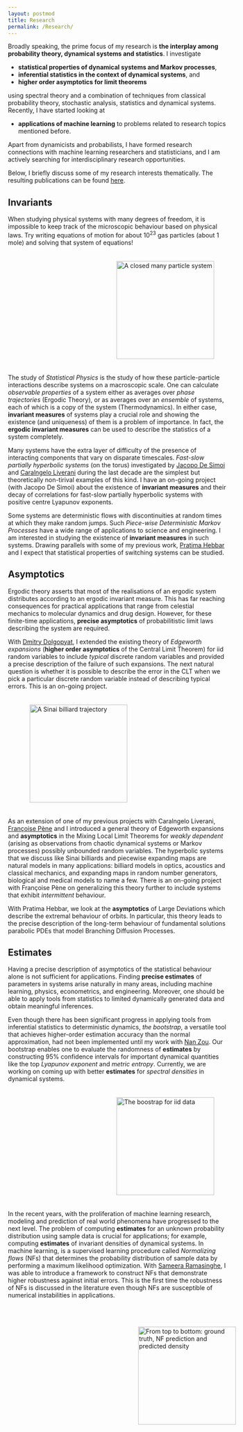 ```yaml
---
layout: postmod      
title: Research              
permalink: /Research/          
---
```

Broadly speaking, the prime focus of my research is <b>the interplay among probability theory, dynamical systems and statistics</b>. I investigate 
- <b>statistical properties of dynamical systems and Markov processes</b>,
- <b>inferential statistics in the context of dynamical systems</b>, and 
- <b>higher order asymptotics for limit theorems</b>   
 
using spectral theory and a combination of techniques from classical probability theory, stochastic analysis, statistics and dynamical systems. Recently, I have started looking at      
- <b>applications of machine learning</b> to problems related to research topics mentioned before. 

Apart from dynamicists and probabilists, I have formed research connections with machine learning researchers and statisticians, and I am actively searching for interdisciplinary research opportunities.

Below, I briefly discuss some of my research interests thematically. The resulting publications can be found [here](https://kasun-fernando.github.io/personal-webpage/Publications/).

## Invariants 
When studying physical systems with many degrees of freedom, it is impossible to keep track of the microscopic behaviour based on physical laws. Try writing equations of motion for about $10^{23}$ gas particles (about 1 mole) and solving that system of equations!

<img src="https://cosmolearning.org/images_dir/courses/618/profile-thumbnail-w300.jpg" height="225" align="center" hspace="250" vspace="20" title="A closed many particle system"/>
        
The study of _Statistical Physics_ is the study of how these particle-particle interactions describe systems on a macroscopic scale. One can calculate _observable properties_ of a system either as averages over _phase trajectories_ (Ergodic Theory), or as averages over an _ensemble_ of systems, each of which is a copy of the system (Thermodynamics). In either case, **invariant measures** of systems play a crucial role and showing the existence (and uniqueness) of them is a problem of importance. In fact, the **ergodic invariant measures** can be used to describe the statistics of a system completely. 

Many systems have the extra layer of difficulty of the presence of interacting components that vary on disparate timescales. _Fast-slow partially hyperbolic systems_ (on the torus) investigated by [Jacopo De Simoi](https://www.math.toronto.edu/jacopods/) and [Caralngelo Liverani](https://www.mat.uniroma2.it/~liverani/) during the last decade are the simplest but theoretically non-tirival examples of this kind. I have an on-going project (with Jacopo De Simoi) about the existence of **invariant measures** and their decay of correlations for fast-slow partially hyperbolic systems with positive centre Lyapunov exponents. 

Some systems are deterministic flows with discontinuities at random times at which they make random jumps. Such _Piece-wise Deterministic Markov Processes_ have a wide range of applications to science and engineering. I am interested in studying the existence of **invariant measures** in such systems. Drawing parallels with some of my previous work, [Pratima Hebbar](https://sites.google.com/view/pratimahebbar/home) and I expect that statistical properties of switching systems can be studied.

## Asymptotics
Ergodic theory asserts that most of the realisations of an ergodic system distributes according to an ergodic invariant measure. This has far reaching consequences for practical applications that range from celestial mechanics to molecular dynamics and drug design. However, for these finite-time applications, **precise asymptotics** of probabilitistic limit laws describing the system are required. 

With [Dmitry Dolgopyat](https://www.math.umd.edu/~dolgop/), I extended the existing theory of _Edgeworth expansions_ (**higher order asymptotics** of the Central Limit Theorem) for iid random variables to include _typical_ discrete random variables and provided a precise description of the failure of such expansions. The next natural question is whether it is possible to describe the error in the CLT when we pick a particular discrete random variable instead of describing typical errors. This is an on-going project.

<img src="https://cdn-thumbs.imagevenue.com/2b/d9/fd/ME15BEQ2_t.png" height="225" align="center" hspace="50" vspace="20" title="A Sinai billiard trajectory"/>

As an extension of one of my previous projects with Caralngelo Liverani, [Fran&ccedil;oise P&egrave;ne](http://lmba.math.univ-brest.fr/perso/francoise.pene/) and I introduced a general theory of Edgeworth expansions and **asymptotics** in the Mixing Local Limit Theorems for _weakly dependent_ (arising as observations from chaotic dynamical systems or Markov processes) possibly unbounded random variables. The hyperbolic systems that we discuss like Sinai billiards and piecewise expanding maps are natural models in many applications: billiard models in optics, acoustics and classical mechanics, and expanding maps in random number generators, biological and medical models to name a few. There is an on-going project with Fran&ccedil;oise P&egrave;ne on generalizing this theory further to include systems that exhibit _intermittent_ behaviour. 

With Pratima Hebbar, we look at the **asymptotics** of Large Deviations which describe the extremal behaviour of orbits. In particular, this theory leads to the precise description of the long-term behaviour of fundamental solutions parabolic PDEs that model Branching Diffusion Processes. 

## Estimates
Having a precise description of asymptotics of the statistical behaviour alone is not sufficient for applications. Finding **precise estimates** of parameters in systems arise naturally in many areas, including machine learning, physics, econometrics, and engineering. Moreover, one should be able to apply tools from statistics to limited dynamically generated data and obtain meaningful inferences. 

Even though there has been significant progress in applying tools from inferential statistics to deterministic dynamics, _the bootstrap_, a versatile tool that achieves higher-order estimation accuracy than the normal approximation, had not been implemented until my work with [Nan Zou](https://sites.google.com/site/nzoupersonal/home). Our bootstrap enables one to evaluate the randomness of **estimates** by constructing 95% confidence intervals for important dynamical quantities like the top _Lyapunov exponent_ and _metric entropy_. Currently, we are working on coming up with better **estimates** for _spectral densities_ in dynamical systems. 

<img src="https://miro.medium.com/max/2648/1*SgeDm_wb2QNSF0CSYVmhuw.jpeg" align="center" height="225" hspace="250" vspace="20" title="The boostrap for iid data"/>

In the recent years, with the proliferation of machine learning research, modeling and prediction of real world phenomena have progressed to the next level. The problem of computing **estimates** for an unknown probability distribution using sample data is crucial for applications; for example, computing **estimates** of invariant densities of dynamical systems. In machine learning, is a supervised learning procedure called _Normalizing flows_ (NFs) that determines the probability distribution of sample data by performing a maximum likelihood optimization. With [Sameera Ramasinghe](https://www.linkedin.com/in/sameeraramasinghe/), I was able to introduce a framework to construct NFs that demonstrate higher robustness against initial errors. This is the first time the robustness of NFs is discussed in the literature even though NFs are susceptible of numerical instabilities in applications. 

<img src="https://cdn-thumbs.imagevenue.com/0f/c8/7d/ME15BEQ6_t.png" align="center" height="225" hspace="300" vspace="50" title="From top to bottom: ground truth, NF prediction and predicted density"/>

<!--
<img src="https://cdn-thumbs.imagevenue.com/5a/85/f4/ME15BEQ1_t.png" align="center" 
     height="225" hspace="100" vspace="20"/>  
<img src="https://cdn-thumbs.imagevenue.com/f5/31/c3/ME15BEQ7_t.png" align="left" height="120" hspace="20" vspace="50"/>
---
**Failure of Edegworth expansions in the discrete iid setting**           
<font size = "3">Collaborator: Dmitry Dolgopyat</font>
---
**Existence of Edgeworth expansions for weakly dependent random variables**          
<font size = "3">Collaborators: Carlangelo Liverani, Fran&ccedil;oise P&egrave;ne</font>
---
**Exact Large deviation asymptotics for weakly dependent random variables**           
<font size = "3">Collaborator: Pratima Hebbar</font>
---
**Adapting the bootstrap for dynamically generated data**        
<font size = "3">Collaborator: Nan Zou</font>
---
**Estimating entropy of continued fraction expansions**             
<font size = "3">Collaborators: Seulbee Lee, Stafano Marmi</font>
---
**Estimating data distirbutions via normalizing flows**            
<font size = "3">Collaborator: Sameera Ramasinghe</font>
---
**Statistics of Riemann-zeta function sampled over chaotic systems**            
<font size = "3">Collaborators: Tanja Schindler</font>
---
**Invariant measures for deterministic fast-slow systems**            
<font size = "3">Collaborator: Jacopo De Simoi</font>
---

 <details open>
<summary><b>Error terms in the local and the central limit theorem for weakly dependent random variables</b></summary>     
  
(Dynamical Systems and Stochastic Processes)<br><br>In applications, the dynamically generated data available to us are always finite-time observations. Hence, one key problem is to control the error of approximation of asymptotic behaviour. When the observations are independent identically distributed (iid), a uniform asymptotic expansion called the Edgeworth Expansion is used to describe the error of normal approximation in the Central Limit Theorem (CLT). Since sequences of experimental observations are never iid, we introduced a general theory of Edgeworth expansions for weakly dependent (possibly unbounded) random variables.<br><br>
As a direct application of this theory, we obtain error estimates of the CLTs for a large class of hyperbolic dynamical systems and Markov chains. The hyperbolic systems that we discuss like Sinai billiards and piecewise expanding maps are natural models in many applications like billiard models in optics, acoustics and classical mechanics, and expanding maps in random number generators, biological and medical models to name a few.<br><br>
There are many unsolved problems in this direction. There are interesting examples of non-Gaussian stable laws in dynamical systems. Is it possible to describe the error terms in other stable laws? Earlier, we were able to obtain exact limit theorems for random matrix product -->
